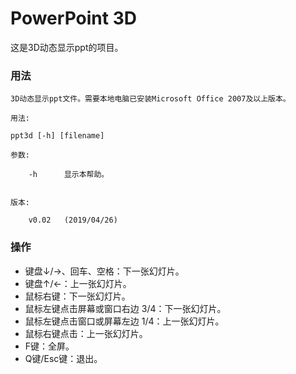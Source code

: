 # PowerPoint 3D

这是3D动态显示ppt的项目。

### 用法

```
3D动态显示ppt文件。需要本地电脑已安装Microsoft Office 2007及以上版本。

用法:

ppt3d [-h] [filename]

参数:

    -h      显示本帮助。
    

版本:

    v0.02   (2019/04/26)
```

### 操作

 - 键盘↓/→、回车、空格：下一张幻灯片。
 - 键盘↑/←：上一张幻灯片。
 - 鼠标右键：下一张幻灯片。
 - 鼠标左键点击屏幕或窗口右边 3/4：下一张幻灯片。
 - 鼠标左键点击窗口或屏幕左边 1/4：上一张幻灯片。
 - 鼠标右键点击：上一张幻灯片。
 - F键：全屏。
 - Q键/Esc键：退出。